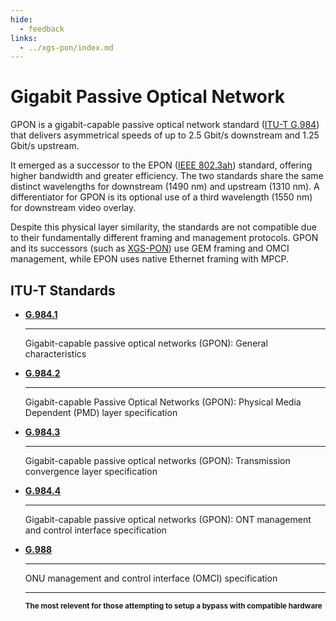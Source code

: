 ```yaml
---
hide:
  - feedback
links:
  - ../xgs-pon/index.md
---
```


# Gigabit Passive Optical Network

GPON is a gigabit-capable passive optical network standard ([ITU-T G.984]) that delivers asymmetrical speeds of up to
2.5 Gbit/s downstream and 1.25 Gbit/s upstream.

It emerged as a successor to the EPON ([IEEE 802.3ah]) standard, offering higher bandwidth and greater efficiency. The
two standards share the same distinct wavelengths for downstream (1490 nm) and upstream (1310 nm). A differentiator
for GPON is its optional use of a third wavelength (1550 nm) for downstream video overlay.

Despite this physical layer similarity, the standards are not compatible due to their fundamentally different framing
and management protocols. GPON and its successors (such as [XGS-PON]) use GEM framing and OMCI management, while EPON
uses native Ethernet framing with MPCP.

  [ITU-T G.984]: #itu-t-standards
  [XGS-PON]: ../xgs-pon/index.md
  [IEEE 802.3ah]: https://en.wikipedia.org/wiki/IEEE_802.3

## ITU-T Standards

<div class="grid cards" markdown>

-   __[G.984.1]__

    ---

    Gigabit-capable passive optical networks (GPON): General characteristics

-   __[G.984.2]__

    ---

    Gigabit-capable Passive Optical Networks (GPON): Physical Media Dependent (PMD) layer specification

-   __[G.984.3]__

    ---

    Gigabit-capable passive optical networks (GPON): Transmission convergence layer specification

-   __[G.984.4]__

    ---

    Gigabit-capable passive optical networks (GPON): ONT management and control interface specification

-   __[G.988]__

    ---

    ONU management and control interface (OMCI) specification

    ---

    <small>__The most relevent for those attempting to setup a bypass with compatible hardware__</small>

</div>

  [G.984.1]: https://www.itu.int/rec/T-REC-G.984.1/en
  [G.984.2]: https://www.itu.int/rec/T-REC-G.984.2/en
  [G.984.3]: https://www.itu.int/rec/T-REC-G.984.3/en
  [G.984.4]: https://www.itu.int/rec/T-REC-G.984.4/en
  [G.988]: http://www.itu.int/rec/T-REC-G.988/en
